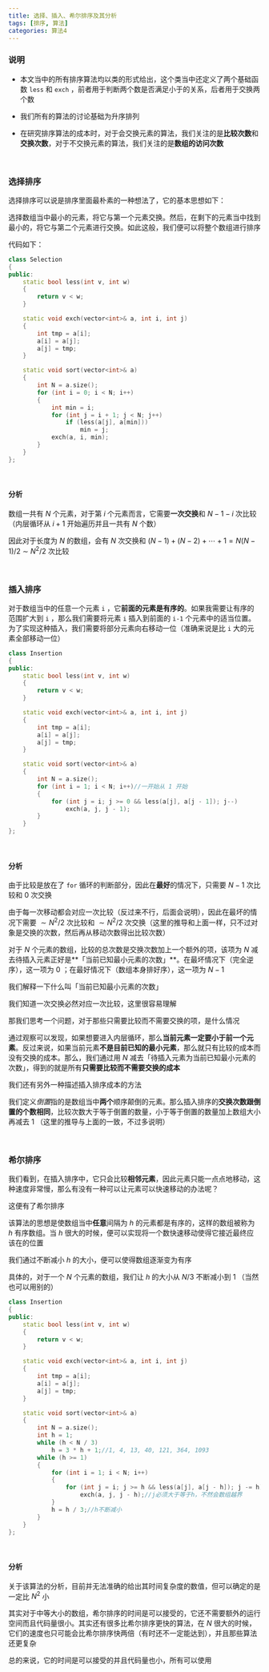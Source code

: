 ```yaml
---
title: 选择、插入、希尔排序及其分析
tags: [排序, 算法]
categories: 算法4
---
```


### 说明

* 本文当中的所有排序算法均以类的形式给出，这个类当中还定义了两个基础函数 `less` 和 `exch` ，前者用于判断两个数是否满足小于的关系，后者用于交换两个数

* 我们所有的算法的讨论基础为升序排列

* 在研究排序算法的成本时，对于会交换元素的算法，我们关注的是**比较次数**和**交换次数**，对于不交换元素的算法，我们关注的是**数组的访问次数**

​	 

### 选择排序

选择排序可以说是排序里面最朴素的一种想法了，它的基本思想如下：

选择数组当中最小的元素，将它与第一个元素交换。然后，在剩下的元素当中找到最小的，将它与第二个元素进行交换。如此这般，我们便可以将整个数组进行排序

代码如下：

```cpp
class Selection
{
public:
	static bool less(int v, int w)
	{
		return v < w;
	}

	static void exch(vector<int>& a, int i, int j)
	{
		int tmp = a[i];
		a[i] = a[j];
		a[j] = tmp;
	}

	static void sort(vector<int>& a)
	{
		int N = a.size();
		for (int i = 0; i < N; i++)
		{
			int min = i;
			for (int j = i + 1; j < N; j++)
				if (less(a[j], a[min]))
					min = j;
			exch(a, i, min);
		}
	}
};
```

​	 

#### 分析

数组一共有 $N$ 个元素，对于第 $i$ 个元素而言，它需要**一次交换**和 $N-1-i$ 次比较（内层循环从 $i+1$ 开始遍历并且一共有 $N$ 个数）

因此对于长度为 $N$ 的数组，会有 $N$ 次交换和 $(N-1)+(N-2)+\cdots+1=N(N-1)/2\ \sim\ N^2/2$ 次比较

​	 

### 插入排序

对于数组当中的任意一个元素 `i` ，它**前面的元素是有序的**。如果我需要让有序的范围扩大到 `i` ，那么我们需要将元素 `i` 插入到前面的 `i-1` 个元素中的适当位置。为了实现这种插入，我们需要将部分元素向右移动一位（准确来说是比 `i` 大的元素全部移动一位）

```cpp
class Insertion
{
public:
	static bool less(int v, int w)
	{
		return v < w;
	}

	static void exch(vector<int>& a, int i, int j)
	{
		int tmp = a[i];
		a[i] = a[j];
		a[j] = tmp;
	}

	static void sort(vector<int>& a)
	{
		int N = a.size();
		for (int i = 1; i < N; i++)//一开始从 1 开始
		{
			for (int j = i; j >= 0 && less(a[j], a[j - 1]); j--)
				exch(a, j, j - 1);
		}
	}
};
```

​	 

#### 分析

由于比较是放在了 `for` 循环的判断部分，因此在**最好**的情况下，只需要 $N-1$ 次比较和 $0$ 次交换

由于每一次移动都会对应一次比较（反过来不行，后面会说明），因此在最坏的情况下需要 $\sim N^2/2$ 次比较和 $\sim N^2/2$ 次交换（这里的推导和上面一样，只不过对象是交换的次数，然后再从移动次数得出比较次数）

对于 $N$ 个元素的数组，比较的总次数是交换次数加上一个额外的项，该项为 $N$ 减去待插入元素正好是**「当前已知最小元素的次数」**。在最坏情况下（完全逆序），这一项为 0 ；在最好情况下（数组本身排好序），这一项为 $N-1$ 

我们解释一下什么叫「当前已知最小元素的次数」

我们知道一次交换必然对应一次比较，这里很容易理解

那我们思考一个问题，对于那些只需要比较而不需要交换的项，是什么情况

通过观察可以发现，如果想要进入内层循环，那么**当前元素一定要小于前一个元素**。反过来说，如果当前元素**不是目前已知的最小元素**，那么就只有比较的成本而没有交换的成本。那么，我们通过用 $N$ 减去「待插入元素为当前已知最小元素的次数」，得到的就是所有**只需要比较而不需要交换的成本**

我们还有另外一种描述插入排序成本的方法

我们定义*倒置*指的是数组当中**两个**顺序颠倒的元素。那么插入排序的**交换次数跟倒置的个数相同**，比较次数大于等于倒置的数量，小于等于倒置的数量加上数组大小再减去 1 （这里的推导与上面的一致，不过多说明）

​	 

### 希尔排序

我们看到，在插入排序中，它只会比较**相邻元素**，因此元素只能一点点地移动，这种速度非常慢，那么有没有一种可以让元素可以快速移动的办法呢？

这便有了希尔排序

该算法的思想是使数组当中**任意**间隔为 $h$ 的元素都是有序的，这样的数组被称为 $h$ 有序数组。当 $h$ 很大的时候，便可以实现将一个数快速移动使得它接近最终应该在的位置

我们通过不断减小 $h$ 的大小，便可以使得数组逐渐变为有序

具体的，对于一个 $N$ 个元素的数组，我们让 $h$ 的大小从 $N/3$ 不断减小到 1 （当然也可以用别的）

```cpp
class Insertion
{
public:
	static bool less(int v, int w)
	{
		return v < w;
	}

	static void exch(vector<int>& a, int i, int j)
	{
		int tmp = a[i];
		a[i] = a[j];
		a[j] = tmp;
	}

	static void sort(vector<int>& a)
	{
		int N = a.size();
		int h = 1;
		while (h < N / 3)
			h = 3 * h + 1;//1, 4, 13, 40, 121, 364, 1093
		while (h >= 1)
		{
			for (int i = 1; i < N; i++)
			{
				for (int j = i; j >= h && less(a[j], a[j - h]); j -= h)
					exch(a, j, j - h);//j必须大于等于h，不然会数组越界
			}
			h = h / 3;//h不断减小
		}
	}
};
```

​	 

#### 分析

关于该算法的分析，目前并无法准确的给出其时间复杂度的数值，但可以确定的是一定比 $N^2$ 小

其实对于中等大小的数组，希尔排序的时间是可以接受的，它还不需要额外的运行空间而且代码量很小。其实还有很多比希尔排序更快的算法，在 $N$ 很大的时候，它们的速度也只可能会比希尔排序快两倍（有时还不一定能达到），并且那些算法还更复杂

总的来说，它的时间是可以接受的并且代码量也小，所有可以使用